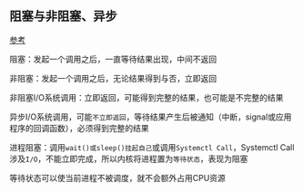## 阻塞与非阻塞、异步

[参考](https://www.zhihu.com/question/19732473)

阻塞：发起一个调用之后，一直等待结果出现，中间不返回

非阻塞：发起一个调用之后，无论结果得到与否，立即返回

非阻塞I/O系统调用：立即返回，可能得到完整的结果，也可能是不完整的结果

异步I/O系统调用，可能`不立即返回`，等待结果产生后被通知（中断，signal或应用程序的回调函数），必须得到完整的结果

进程阻塞：调用`wait()或sleep()挂起自己`或调用`Systemctl Call`，Systemctl Call涉及`I/O`，不能立即完成，所以内核将进程置为`等待状态`，表现为阻塞

等待状态可以使当前进程不被调度，就不会额外占用CPU资源
